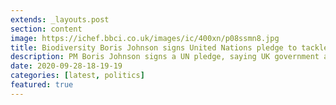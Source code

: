 ```yaml
---
extends: _layouts.post
section: content
image: https://ichef.bbci.co.uk/images/ic/400xn/p08ssmn8.jpg 
title: Biodiversity Boris Johnson signs United Nations pledge to tackle problem 
description: PM Boris Johnson signs a UN pledge, saying UK government absolutely committed to global problem. 
date: 2020-09-28-18-19-19 
categories: [latest, politics] 
featured: true 
--- 
```

